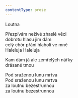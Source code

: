 ```yaml
---
contentType: prose
---
```


Loutna

Přezpívám neživé zhaslé věci  
dobrotu hlasu jim dám  
celý chór přání hlaholí ve mně  
Haleluja Haleluja

  

Kam dám já ale zemřelých nářky  
drásané tmou

  

Pod sraženou lunu mrtva  
Pod sraženou lunu mrtva  
za loutnu bezestrunnou  
za loutnu bezestrunnou
